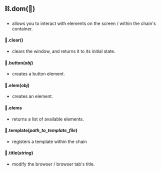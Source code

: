 ## **⛓️.dom(🎨)**
- allows you to interact with elements on the screen / within the chain's container.

#### 🎨.clear()
- clears the window, and returns it to its initial state.

#### 🎨.button(*obj*)
- creates a button element.

#### 🎨.elem(*obj*)
- creates an element.

#### 🎨.elems
- returns a list of available elements.

#### 🎨.template(*path_to_template_file*)
- registers a template within the chain

#### 🎨.title(*string*)
- modify the browser / browser tab's title.

